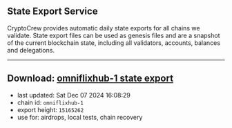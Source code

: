 ## State Export Service
CryptoCrew provides automatic daily state exports for all chains we validate. State export files can be used as genesis files and are a snapshot of the current blockchain state, including all validators, accounts, balances and delegations.

---
**Download: [omniflixhub-1 state export](https://dl-eu2.ccvalidators.com/SERVICE/omniflixhub/omniflixhub-1_export_15165262.json)**
---

- last updated: Sat Dec 07 2024 16:08:29
- chain id: `omniflixhub-1`
- export height: `15165262`
- use for: airdrops, local tests, chain recovery
